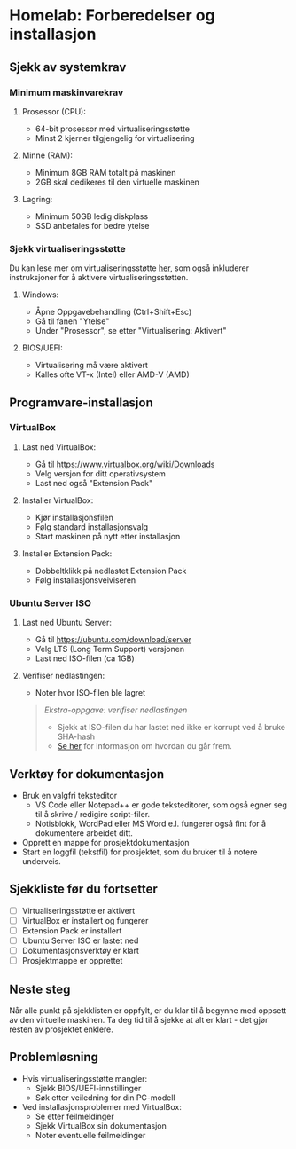 # Homelab: Forberedelser og installasjon

## Sjekk av systemkrav

### Minimum maskinvarekrav
1. Prosessor (CPU):
   - 64-bit prosessor med virtualiseringsstøtte
   - Minst 2 kjerner tilgjengelig for virtualisering

2. Minne (RAM):
   - Minimum 8GB RAM totalt på maskinen
   - 2GB skal dedikeres til den virtuelle maskinen

3. Lagring:
   - Minimum 50GB ledig diskplass
   - SSD anbefales for bedre ytelse

### Sjekk virtualiseringsstøtte

Du kan lese mer om virtualiseringsstøtte [her](homelab1.2.1-hyperv.md), som 
også inkluderer instruksjoner for å aktivere virtualiseringsstøtten.

1. Windows:
   - Åpne Oppgavebehandling (Ctrl+Shift+Esc)
   - Gå til fanen "Ytelse"
   - Under "Prosessor", se etter "Virtualisering: Aktivert"

2. BIOS/UEFI:
   - Virtualisering må være aktivert
   - Kalles ofte VT-x (Intel) eller AMD-V (AMD)

## Programvare-installasjon

### VirtualBox
1. Last ned VirtualBox:
   - Gå til https://www.virtualbox.org/wiki/Downloads
   - Velg versjon for ditt operativsystem
   - Last ned også "Extension Pack"

2. Installer VirtualBox:
   - Kjør installasjonsfilen
   - Følg standard installasjonsvalg
   - Start maskinen på nytt etter installasjon

3. Installer Extension Pack:
   - Dobbeltklikk på nedlastet Extension Pack
   - Følg installasjonsveiviseren

### Ubuntu Server ISO
1. Last ned Ubuntu Server:
   - Gå til https://ubuntu.com/download/server
   - Velg LTS (Long Term Support) versjonen
   - Last ned ISO-filen (ca 1GB)

2. Verifiser nedlastingen:
   - Noter hvor ISO-filen ble lagret
   
   > _Ekstra-oppgave: verifiser nedlastingen_
   >- Sjekk at ISO-filen du har lastet ned ikke er korrupt ved å bruke SHA-hash
   >- [Se her](./homelab1.2.2-hash.md) for informasjon om hvordan du går frem.


## Verktøy for dokumentasjon
- Bruk en valgfri teksteditor
   - VS Code eller Notepad++ er gode teksteditorer, som også egner seg til 
   å skrive / redigire script-filer.
   - Notisblokk, WordPad eller MS Word e.l. fungerer også fint for å 
   dokumentere arbeidet ditt.
- Opprett en mappe for prosjektdokumentasjon
- Start en loggfil (tekstfil) for prosjektet, som du bruker til å notere 
underveis.

## Sjekkliste før du fortsetter
- [ ] Virtualiseringsstøtte er aktivert
- [ ] VirtualBox er installert og fungerer
- [ ] Extension Pack er installert
- [ ] Ubuntu Server ISO er lastet ned
- [ ] Dokumentasjonsverktøy er klart
- [ ] Prosjektmappe er opprettet

## Neste steg
Når alle punkt på sjekklisten er oppfylt, er du klar til å begynne med oppsett av den virtuelle maskinen. Ta deg tid til å sjekke at alt er klart - det gjør resten av prosjektet enklere.

## Problemløsning
- Hvis virtualiseringsstøtte mangler:
  - Sjekk BIOS/UEFI-innstillinger
  - Søk etter veiledning for din PC-modell
- Ved installasjonsproblemer med VirtualBox:
  - Se etter feilmeldinger
  - Sjekk VirtualBox sin dokumentasjon
  - Noter eventuelle feilmeldinger